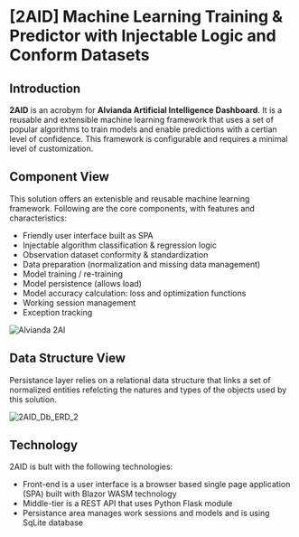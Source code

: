 # [2AID] Machine Learning Training & Predictor with Injectable Logic and Conform Datasets 

## Introduction
**2AID** is an acrobym for **Alvianda Artificial Intelligence Dashboard**. It is a reusable and extensible machine learning framework that uses a set of popular algorithms
to train models and enable predictions with a certian level of confidence.
This framework is configurable and requires a minimal level of customization.

## Component View
This solution offers an extenisble and reusable machine learning framework.
Following are the core components, with features and characteristics:
* Friendly user interface built as SPA
* Injectable algorithm classification & regression logic 
* Observation dataset conformity & standardization
* Data preparation (normalization and missing data management)
* Model training / re-training
* Model persistence (allows load)
* Model accuracy calculation: loss and optimization functions
* Working session management
* Exception tracking

![Alvianda 2AI](https://user-images.githubusercontent.com/6631390/93335612-b9d44a80-f7f4-11ea-89d0-6c4f1b40ff67.png)

## Data Structure View
Persistance layer relies on a relational data structure that links a set of normalized entities refelcting the natures and types of the objects used by this solution.

![2AID_Db_ERD_2](https://user-images.githubusercontent.com/6631390/93338447-58ae7600-f7f8-11ea-9fae-abfd0646f401.jpg)

## Technology
2AID is bult with the following technologies:
* Front-end is a user interface is a browser based single page application (SPA) built with Blazor WASM technology
* Middle-tier is a REST API that uses Python Flask module
* Persistance area manages work sessions and models and is using SqLite database


